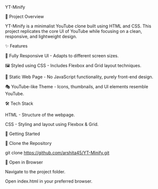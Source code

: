 YT-Minify

📌 Project Overview

YT-Minify is a minimalist YouTube clone built using HTML and CSS. This project replicates the core UI of YouTube while focusing on a clean, responsive, and lightweight design.

✨ Features

🎨 Fully Responsive UI - Adapts to different screen sizes.

🖼 Styled using CSS - Includes Flexbox and Grid layout techniques.

📌 Static Web Page - No JavaScript functionality, purely front-end design.

🎭 YouTube-like Theme - Icons, thumbnails, and UI elements resemble YouTube.

🛠 Tech Stack

HTML - Structure of the webpage.

CSS - Styling and layout using Flexbox & Grid.

🚀 Getting Started

🔹 Clone the Repository

git clone https://github.com/arshita45/YT-Minify.git

🔹 Open in Browser

Navigate to the project folder.

Open index.html in your preferred browser.
